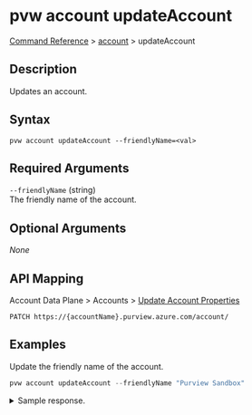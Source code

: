 # pvw account updateAccount
[Command Reference](../../../README.md#command-reference) > [account](./main.md) > updateAccount

## Description
Updates an account.

## Syntax
```
pvw account updateAccount --friendlyName=<val>
```

## Required Arguments
`--friendlyName` (string)  
The friendly name of the account.

## Optional Arguments
*None*

## API Mapping
Account Data Plane > Accounts > [Update Account Properties](https://docs.microsoft.com/en-us/rest/api/purview/accountdataplane/accounts/update-account-properties)
```
PATCH https://{accountName}.purview.azure.com/account/
```

## Examples
Update the friendly name of the account.
```powershell
pvw account updateAccount --friendlyName "Purview Sandbox"
```

<details><summary>Sample response.</summary>
<p>

```json
{
    "id": "/subscriptions/YOUR_SUBSCRIPTION_ID/resourceGroups/esg/providers/Microsoft.Purview/accounts/esg-26fa7f24-pvw",
    "identity": {
        "principalId": "YOUR_PRINCIPAL_ID",
        "tenantId": "YOUR_TENANT_ID",
        "type": "SystemAssigned"
    },
    "location": "westeurope",
    "name": "esg-26fa7f24-pvw",
    "properties": {
        "cloudConnectors": {
            "awsExternalId": "YOUR_AWS_EXTERNAL_ID"
        },
        "createdAt": "2022-02-23T09:46:46.2381767Z",
        "createdBy": "EMAIL@DOMAIN.com",
        "createdByObjectId": "AZURE_AD_OBJECT_ID",
        "endpoints": {
            "catalog": "https://esg-26fa7f24-pvw.purview.azure.com/catalog",
            "guardian": "https://esg-26fa7f24-pvw.purview.azure.com/guardian",
            "scan": "https://esg-26fa7f24-pvw.purview.azure.com/scan"
        },
        "friendlyName": "My Azure Purview Account",
        "managedResourceGroupName": "managed-rg-esg-26fa7f24-pvw",
        "managedResources": {
            "eventHubNamespace": "/subscriptions/YOUR_SUBSCRIPTION_ID/resourceGroups/managed-rg-esg-26fa7f24-pvw/providers/Microsoft.EventHub/namespaces/YOUR_EVENT_HUB",
            "resourceGroup": "/subscriptions/YOUR_SUBSCRIPTION_ID/resourceGroups/managed-rg-esg-26fa7f24-pvw",
            "storageAccount": "/subscriptions/YOUR_SUBSCRIPTION_ID/resourceGroups/managed-rg-esg-26fa7f24-pvw/providers/Microsoft.Storage/storageAccounts/YOUR_STORAGE_ACCOUNT"
        },
        "privateEndpointConnections": [],
        "provisioningState": "Succeeded",
        "publicNetworkAccess": "Enabled"
    },
    "sku": {
        "capacity": 1,
        "name": "Standard"
    },
    "systemData": {
        "createdAt": "2022-02-23T09:46:46.2381767Z",
        "createdBy": "EMAIL@DOMAIN.com",
        "createdByType": "User",
        "lastModifiedAt": "2022-02-23T09:46:46.2381767Z",
        "lastModifiedBy": "EMAIL@DOMAIN.com",
        "lastModifiedByType": "User"
    },
    "tags": {},
    "type": "Microsoft.Purview/accounts"
}
```
</p>
</details>
